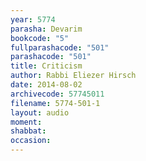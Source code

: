 ```yaml
---
year: 5774
parasha: Devarim
bookcode: "5"
fullparashacode: "501"
parashacode: "501"
title: Criticism
author: Rabbi Eliezer Hirsch
date: 2014-08-02
archivecode: 57745011
filename: 5774-501-1
layout: audio
moment: 
shabbat: 
occasion: 
---
```

